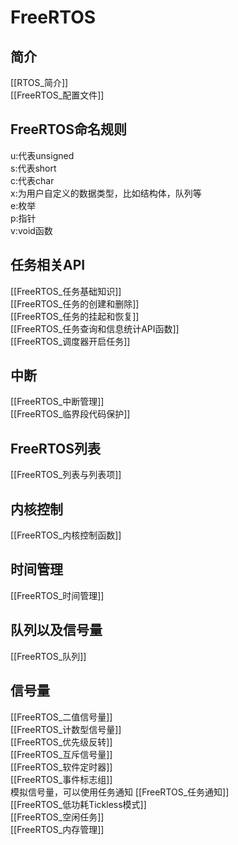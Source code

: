 # FreeRTOS
## 简介
[[RTOS_简介]]  
[[FreeRTOS_配置文件]]  

## FreeRTOS命名规则
u:代表unsigned  
s:代表short  
c:代表char  
x:为用户自定义的数据类型，比如结构体，队列等  
e:枚举  
p:指针  
v:void函数  

## 任务相关API
[[FreeRTOS_任务基础知识]]  
[[FreeRTOS_任务的创建和删除]]  
[[FreeRTOS_任务的挂起和恢复]]  
[[FreeRTOS_任务查询和信息统计API函数]]  
[[FreeRTOS_调度器开启任务]]  

## 中断
[[FreeRTOS_中断管理]]  
[[FreeRTOS_临界段代码保护]]  
## FreeRTOS列表
[[FreeRTOS_列表与列表项]]  

## 内核控制
[[FreeRTOS_内核控制函数]]  

## 时间管理
[[FreeRTOS_时间管理]]  

## 队列以及信号量
[[FreeRTOS_队列]]  

## 信号量
[[FreeRTOS_二值信号量]]  
[[FreeRTOS_计数型信号量]]  
[[FreeRTOS_优先级反转]]  
[[FreeRTOS_互斥信号量]]  
[[FreeRTOS_软件定时器]]  
[[FreeRTOS_事件标志组]]  
模拟信号量，可以使用任务通知
[[FreeRTOS_任务通知]]  
[[FreeRTOS_低功耗Tickless模式]]  
[[FreeRTOS_空闲任务]]  
[[FreeRTOS_内存管理]]  


